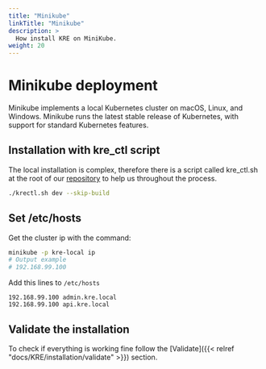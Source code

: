 ```yaml
---
title: "Minikube"
linkTitle: "Minikube"
description: >
  How install KRE on MiniKube.
weight: 20
---
```


# Minikube deployment
Minikube implements a local Kubernetes cluster on macOS, Linux, and Windows. Minikube runs the latest stable release of Kubernetes, with support for standard Kubernetes features.

## Installation with kre_ctl script
The local installation is complex, therefore there is a script called kre_ctl.sh at the root of our [repository](https://github.com/konstellation-io/kre) to help us throughout the process.
```bash
./krectl.sh dev --skip-build 
```

## Set /etc/hosts
Get the cluster ip with the command:
```bash
minikube -p kre-local ip
# Output example
# 192.168.99.100
```
Add this lines to `/etc/hosts`
```
192.168.99.100 admin.kre.local
192.168.99.100 api.kre.local
```


## Validate the installation
To check if everything is working fine follow the [Validate]({{< relref "docs/KRE/installation/validate" >}}) section.
